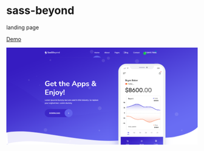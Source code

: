 # sass-beyond
landing page

[Demo](https://jahongirizzatullaev.github.io/sass-beyond/)

![alt text](https://github.com/JahongirIzzatullaev/sass-beyond/blob/main/img/img-for-readme.png?raw=true)
